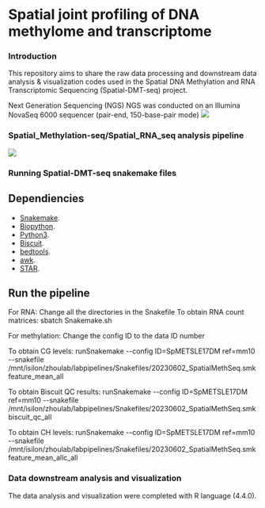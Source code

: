 # Spatial joint profiling of DNA methylome and transcriptome
### Introduction
This repository aims to share the raw data processing and downstream data analysis & visualization codes used in the Spatial DNA Methylation and RNA Transcriptomic Sequencing (Spatial-DMT-seq) project.

Next Generation Sequencing (NGS) NGS was conducted on an Illumina NovaSeq 6000 sequencer (pair-end, 150-base-pair mode)
![]( https://github.com/zhou-lab/Spatial-MT-seq-2024/blob/ea6589f2ce5ea9fc3a55fe506de7e67b97ec7cd0/workflow/Experiment_pipeline.jpg)

### Spatial_Methylation-seq/Spatial_RNA_seq analysis pipeline
![]( https://github.com/zhou-lab/Spatial-MT-seq-2024/blob/ea6589f2ce5ea9fc3a55fe506de7e67b97ec7cd0/workflow/Analysis_pipeline.jpg)

### Running Spatial-DMT-seq snakemake files
## Dependiencies
* [Snakemake](https://snakemake.readthedocs.io/en/stable/index.html). 
* [Biopython](https://biopython.org/docs/1.75/api/index.html).
* [Python3]( https://docs.python.org/3/using/unix.html).
* [Biscuit](https://huishenlab.github.io/biscuit/#download-and-install).
* [bedtools](https://bedtools.readthedocs.io/en/latest/content/installation.html).
* [awk](https://manpages.ubuntu.com/manpages/trusty/man1/awk.1posix.html).
* [STAR](https://github.com/alexdobin/STAR).

## Run the pipeline
For RNA: Change all the directories in the Snakefile
To obtain RNA count matrices: sbatch Snakemake.sh

For methylation: Change the config ID to the data ID number

To obtain CG levels: runSnakemake --config ID=SpMETSLE17DM ref=mm10 --snakefile /mnt/isilon/zhoulab/labpipelines/Snakefiles/20230602_SpatialMethSeq.smk feature_mean_all

To obtain Biscuit QC results: runSnakemake --config ID=SpMETSLE17DM ref=mm10 --snakefile /mnt/isilon/zhoulab/labpipelines/Snakefiles/20230602_SpatialMethSeq.smk biscuit_qc_all

To obtain CH levels: runSnakemake --config ID=SpMETSLE17DM ref=mm10 --snakefile /mnt/isilon/zhoulab/labpipelines/Snakefiles/20230602_SpatialMethSeq.smk feature_mean_allc_all

### Data downstream analysis and visualization
The data analysis and visualization were completed with R language (4.4.0). 

